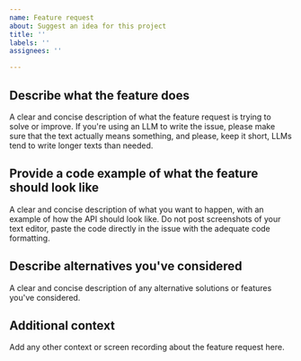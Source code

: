 ```yaml
---
name: Feature request
about: Suggest an idea for this project
title: ''
labels: ''
assignees: ''

---
```


## Describe what the feature does
A clear and concise description of what the feature request is trying to solve or improve.
If you're using an LLM to write the issue, please make sure that the text actually means something, and please, keep it short, LLMs tend to write longer texts than needed.

## Provide a code example of what the feature should look like
A clear and concise description of what you want to happen, with an example of how the API should look like.
Do not post screenshots of your text editor, paste the code directly in the issue with the adequate code formatting.

## Describe alternatives you've considered
A clear and concise description of any alternative solutions or features you've considered.

## Additional context
Add any other context or screen recording about the feature request here.
